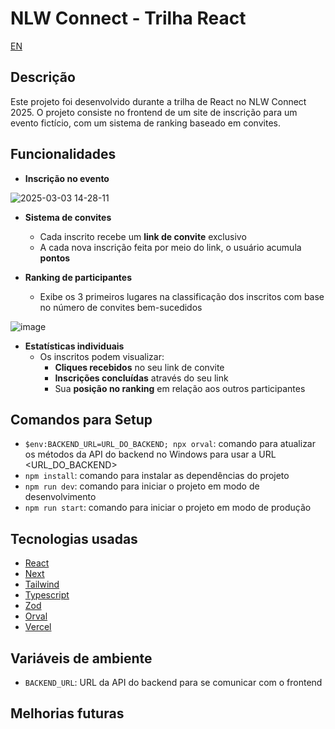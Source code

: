 # NLW Connect - Trilha React

[EN](README.md)

## Descrição

Este projeto foi desenvolvido durante a trilha de React no NLW Connect 2025. O projeto consiste no frontend de um site de inscrição para um evento fictício, com um sistema de ranking baseado em convites.

## Funcionalidades

- **Inscrição no evento**

![2025-03-03 14-28-11](https://github.com/user-attachments/assets/13b80166-04ba-4617-a7dc-262eebe128f1)

- **Sistema de convites**
  - Cada inscrito recebe um **link de convite** exclusivo
  - A cada nova inscrição feita por meio do link, o usuário acumula **pontos**

- **Ranking de participantes**
  - Exibe os 3 primeiros lugares na classificação dos inscritos com base no número de convites bem-sucedidos

 ![image](https://github.com/user-attachments/assets/44c7aeaa-2c93-4ebf-9b6f-4c8f54f0e684)

- **Estatísticas individuais**
  - Os inscritos podem visualizar:
    - **Cliques recebidos** no seu link de convite
    - **Inscrições concluídas** através do seu link
    - Sua **posição no ranking** em relação aos outros participantes

## Comandos para Setup

- `$env:BACKEND_URL=URL_DO_BACKEND; npx orval`: comando para atualizar os métodos da API do backend no Windows para usar a URL <URL_DO_BACKEND>
- `npm install`: comando para instalar as dependências do projeto
- `npm run dev`: comando para iniciar o projeto em modo de desenvolvimento
- `npm run start`: comando para iniciar o projeto em modo de produção

## Tecnologias usadas

- [React](https://react.dev)
- [Next](https://nextjs.org)
- [Tailwind](https://tailwindcss.com)
- [Typescript](https://www.typescriptlang.org)
- [Zod](https://zod.dev)
- [Orval](https://orval.dev)
- [Vercel](https://vercel.com/home)

## Variáveis de ambiente

- `BACKEND_URL`: URL da API do backend para se comunicar com o frontend

## Melhorias futuras




